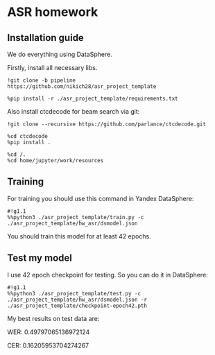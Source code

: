 # ASR homework

## Installation guide

We do everything using DataSphere.

Firstly, install all necessary libs.

```shell
!git clone -b pipeline https://github.com/nikich28/asr_project_template

%pip install -r ./asr_project_template/requirements.txt
```

Also install ctcdecode for beam search via git:

```shell
!git clone --recursive https://github.com/parlance/ctcdecode.git

%cd ctcdecode
%pip install .

%cd /.
%cd home/jupyter/work/resources
```

## Training

For training you should use this command in Yandex DataSphere:
```shell
#!g1.1
%%python3 ./asr_project_template/train.py -c ./asr_project_template/hw_asr/dsmodel.json
```
You should train this model for at least 42 epochs.

## Test my model

I use 42 epoch checkpoint for testing. So you can do it in DataSphere:

```shell
#!g1.1
%%python3 ./asr_project_template/test.py -c ./asr_project_template/hw_asr/dsmodel.json -r ./asr_project_template/checkpoint-epoch42.pth
```

My best results on test data are:

WER: 0.49797065136972124

CER: 0.16205953704274267
